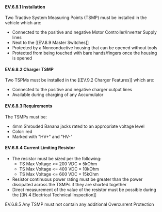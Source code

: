 #### EV.6.8.1 Installation
Two Tractive System Measuring Points (TSMP) must be installed in the vehicle which are:
- Connected to the positive and negative Motor Controller/Inverter Supply lines
- Next to the [[EV.8.9 Master Switches]]
- Protected by a Nonconductive housing that can be opened without tools
- Protected from being touched with bare hands/fingers once the housing is opened

#### EV.6.8.2 Charger TSMP
Two TSPMs must be installed in the [[EV.9.2 Charger Features]] which are:
- Connected to the positive and negative charger output lines
- Available during charging of any Accumulator

#### EV.6.8.3 Requirements
The TSMPs must be:
- 4mm Shrouded Banana jacks rated to an appropriate voltage level
- Color: red
- Marked with "HV+" and "HV-"

#### EV.6.8.4 Current Limiting Resistor
- The resistor must be sized per the following:
	- TS Max Voltage <= 200 VDC = 5kOhm
	- TS Max Voltage <= 400 VDC = 10kOhm
	- TS Max Voltage <= 600 VDC = 15kOhm
- Resistor continuous power rating must be greater than the power dissipated across the TSMPs if they are shorted together
- Direct measurement of the value of the resistor must be possible during the [[IN.4 Electrical Technical Inspection]] 

EV.6.8.5 Any TSMP must not contain any additional Overcurrent Protection